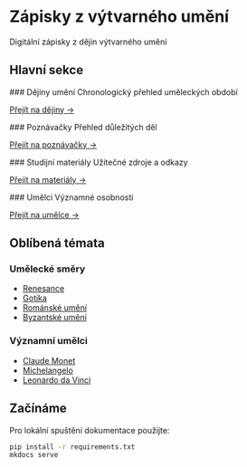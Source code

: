 # Zápisky z výtvarného umění

<div class="main-header">
    <p>Digitální zápisky z dějin výtvarného umění</p>
</div>

## Hlavní sekce

<div class="nav-grid">
<div class="nav-item">
### Dějiny umění
Chronologický přehled uměleckých období

[Přejít na dějiny →](dejiny/index)
</div>

<div class="nav-item">
### Poznávačky
Přehled důležitých děl

[Přejít na poznávačky →](poznavacky/index)
</div>

<div class="nav-item">
### Studijní materiály
Užitečné zdroje a odkazy

[Přejít na materiály →](materialy/index)
</div>

<div class="nav-item">
### Umělci
Významné osobnosti

[Přejít na umělce →](umelci/index)
</div>
</div>

## Oblíbená témata

<div class="topics">
<div class="topic-section">

### Umělecké směry
<ul>
    <li><a href="dejiny/renesance">Renesance</a></li>
    <li><a href="dejiny/gotika">Gotika</a></li>
    <li><a href="dejiny/romanske-umeni">Románské umění</a></li>
    <li><a href="dejiny/byzanc">Byzantské umění</a></li>
</ul>
</div>

<div class="topic-section">

### Významní umělci
<ul>
    <li><a href="dejiny/claude-monet">Claude Monet</a></li>
    <li><a href="umelci/michelangelo">Michelangelo</a></li>
    <li><a href="umelci/leonardo">Leonardo da Vinci</a></li>
</ul>
</div>
</div>

## Začínáme

Pro lokální spuštění dokumentace použijte:

```bash
pip install -r requirements.txt
mkdocs serve
```
